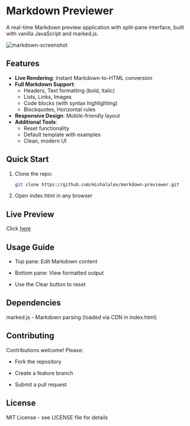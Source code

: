 # Markdown Previewer

A real-time Markdown preview application with split-pane interface, built with vanilla JavaScript and marked.js.

![markdown-screenshot](https://github.com/user-attachments/assets/0ac51379-ca4f-4883-8188-a17982ae8a58)


## Features

- **Live Rendering**: Instant Markdown-to-HTML conversion
- **Full Markdown Support**:
  - Headers, Text formatting (bold, italic)
  - Lists, Links, Images
  - Code blocks (with syntax highlighting)
  - Blockquotes, Horizontal rules
- **Responsive Design**: Mobile-friendly layout
- **Additional Tools**:
  - Reset functionality
  - Default template with examples
  - Clean, modern UI

## Quick Start

1. Clone the repo:
   ```bash
   git clone https://github.com/mishalalex/markdown-previewer.git
   ```

2. Open index.html in any browser

## Live Preview

Click [here](https://markdown-previewer-fawn-tau.vercel.app/)


## Usage Guide

- Top pane: Edit Markdown content

- Bottom pane: View formatted output

- Use the Clear button to reset

## Dependencies

marked.js - Markdown parsing (loaded via CDN in index.html)

## Contributing

Contributions welcome! Please:

- Fork the repository

- Create a feature branch

- Submit a pull request

## License

MIT License - see LICENSE file for details
